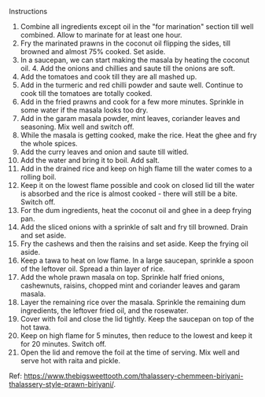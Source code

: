 Instructions
1. Combine all ingredients except oil in the "for marination" section till well combined. Allow to marinate for at least one hour.
2. Fry the marinated prawns in the coconut oil flipping the sides, till browned and almost 75% cooked. Set aside.
3. In a saucepan, we can start making the masala by heating the coconut oil. 4. Add the onions and chillies and saute till the onions are soft.
5. Add the tomatoes and cook till they are all mashed up.
6. Add in the turmeric and red chilli powder and saute well. Continue to cook till the tomatoes are totally cooked.
7. Add in the fried prawns and cook for a few more minutes. Sprinkle in some water if the masala looks too dry.
8. Add in the garam masala powder, mint leaves, coriander leaves and seasoning. Mix well and switch off.
9. While the masala is getting cooked, make the rice. Heat the ghee and fry the whole spices.
10. Add the curry leaves and onion and saute till witled.
11. Add the water and bring it to boil. Add salt.
12. Add in the drained rice and keep on high flame till the water comes to a rolling boil.
13. Keep it on the lowest flame possible and cook on closed lid till the water is absorbed and the rice is almost cooked - there will still be a bite. Switch off.
14. For the dum ingredients, heat the coconut oil and ghee in a deep frying pan.
15. Add the sliced onions with a sprinkle of salt and fry till browned. Drain and set aside.
16. Fry the cashews and then the raisins and set aside. Keep the frying oil aside.
17. Keep a tawa to heat on low flame. In a large saucepan, sprinkle a spoon of the leftover oil. Spread a thin layer of rice.
18. Add the whole prawn masala on top. Sprinkle half fried onions, cashewnuts, raisins, chopped mint and coriander leaves and garam masala.
19. Layer the remaining rice over the masala. Sprinkle the remaining dum ingredients, the leftover fried oil, and the rosewater.
20. Cover with foil and close the lid tightly. Keep the saucepan on top of the hot tawa.
21. Keep on high flame for 5 minutes, then reduce to the lowest and keep it for 20 minutes. Switch off.
22. Open the lid and remove the foil at the time of serving. Mix well and serve hot with raita and pickle.

Ref: https://www.thebigsweettooth.com/thalassery-chemmeen-biriyani-thalassery-style-prawn-biriyani/. 

